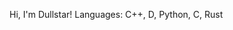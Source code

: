 Hi, I'm Dullstar!
Languages: C++, D, Python, C, Rust

<!---
Copy pasting the template:
- 👋 Hi, I’m @Dullstar
- 👀 I’m interested in ...
- 🌱 I’m currently learning ...
- 💞️ I’m looking to collaborate on ...
- 📫 How to reach me ...

Dullstar/Dullstar is a ✨ special ✨ repository because its `README.md` (this file) appears on your GitHub profile.
You can click the Preview link to take a look at your changes.
--->
